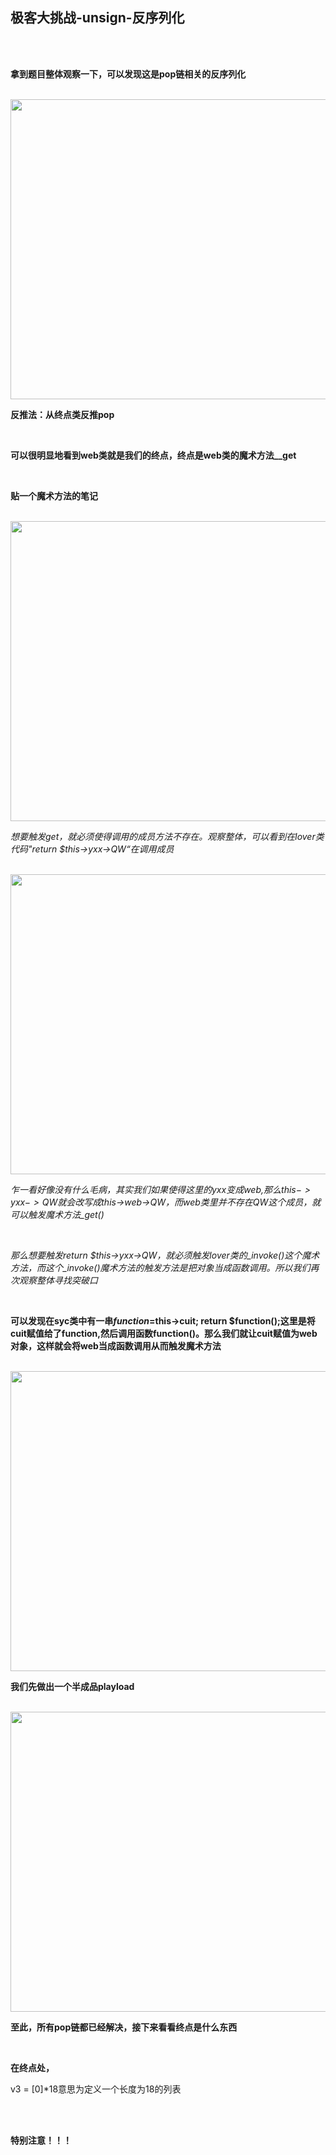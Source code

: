 ## 极客大挑战-unsign-反序列化

<br><br>

**拿到题目整体观察一下，可以发现这是pop链相关的反序列化**

<br>


<img src="https://54huarui.github.io/blogs/unisjpg/un1.png" width="880" height="480">

<br>

**反推法：从终点类反推pop**

<br>

**可以很明显地看到web类就是我们的终点，终点是web类的魔术方法__get**

<br>

**贴一个魔术方法的笔记**

<br>

<img src="https://54huarui.github.io/blogs/unisjpg/un2.png" width="880" height="480">

<br>

*想要触发get，就必须使得调用的成员方法不存在。观察整体，可以看到在lover类代码"return $this->yxx->QW“在调用成员*

<br>

<img src="https://54huarui.github.io/blogs/unisjpg/un3.png" width="880" height="480">

<br>

*乍一看好像没有什么毛病，其实我们如果使得这里的yxx变成web,那么$this->yxx->QW就会改写成$this->web->QW，而web类里并不存在QW这个成员，就可以触发魔术方法_get()*

<br>

*那么想要触发return $this->yxx->QW，就必须触发lover类的_invoke()这个魔术方法，而这个_invoke()魔术方法的触发方法是把对象当成函数调用。所以我们再次观察整体寻找突破口*

<br>

**可以发现在syc类中有一串$function=$this->cuit; return $function();这里是将cuit赋值给了function,然后调用函数function()。那么我们就让cuit赋值为web对象，这样就会将web当成函数调用从而触发魔术方法**

<br>

<img src="https://54huarui.github.io/blogs/unisjpg/un4.png" width="880" height="480">

<br>


**我们先做出一个半成品playload**

<br>

<img src="https://54huarui.github.io/blogs/unisjpg/un5.png" width="880" height="480">

<br>

**至此，所有pop链都已经解决，接下来看看终点是什么东西**

<br>

**在终点处，**

v3 = [0]*18意思为定义一个长度为18的列表

<br>



<br>

**特别注意！！！**